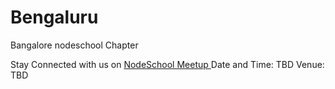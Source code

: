Bengaluru
=========

Bangalore nodeschool Chapter

Stay Connected with us on
<a href="http://www.meetup.com/Bangalore-Nodeschool-Event/" target="_blank">NodeSchool Meetup </a>
Date and Time: TBD
Venue: TBD
